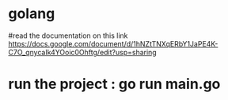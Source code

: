 # golang

#read the documentation on this link  https://docs.google.com/document/d/1hNZtTNXqERbY1JaPE4K-C7O_qnycaIk4YOoic0Ohftg/edit?usp=sharing

# run the project : go run main.go 
